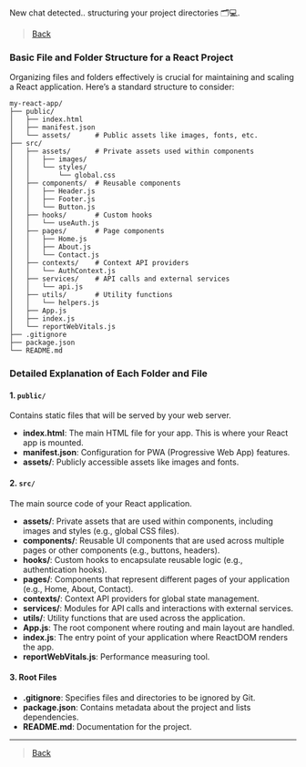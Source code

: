 New chat detected.. structuring your project directories 🗂️💻.
> [Back](index.md)
### **Basic File and Folder Structure for a React Project**

Organizing files and folders effectively is crucial for maintaining and scaling a React application. Here’s a standard structure to consider:

```plaintext
my-react-app/
├── public/
│   ├── index.html
│   ├── manifest.json
│   └── assets/      # Public assets like images, fonts, etc.
├── src/
│   ├── assets/      # Private assets used within components
│   │   ├── images/
│   │   └── styles/
│   │       └── global.css
│   ├── components/  # Reusable components
│   │   ├── Header.js
│   │   ├── Footer.js
│   │   └── Button.js
│   ├── hooks/       # Custom hooks
│   │   └── useAuth.js
│   ├── pages/       # Page components
│   │   ├── Home.js
│   │   ├── About.js
│   │   └── Contact.js
│   ├── contexts/    # Context API providers
│   │   └── AuthContext.js
│   ├── services/    # API calls and external services
│   │   └── api.js
│   ├── utils/       # Utility functions
│   │   └── helpers.js
│   ├── App.js
│   ├── index.js
│   └── reportWebVitals.js
├── .gitignore
├── package.json
└── README.md
```

### **Detailed Explanation of Each Folder and File**

#### **1. `public/`**
Contains static files that will be served by your web server.

- **index.html**: The main HTML file for your app. This is where your React app is mounted.
- **manifest.json**: Configuration for PWA (Progressive Web App) features.
- **assets/**: Publicly accessible assets like images and fonts.

#### **2. `src/`**
The main source code of your React application.

- **assets/**: Private assets that are used within components, including images and styles (e.g., global CSS files).
- **components/**: Reusable UI components that are used across multiple pages or other components (e.g., buttons, headers).
- **hooks/**: Custom hooks to encapsulate reusable logic (e.g., authentication hooks).
- **pages/**: Components that represent different pages of your application (e.g., Home, About, Contact).
- **contexts/**: Context API providers for global state management.
- **services/**: Modules for API calls and interactions with external services.
- **utils/**: Utility functions that are used across the application.
- **App.js**: The root component where routing and main layout are handled.
- **index.js**: The entry point of your application where ReactDOM renders the app.
- **reportWebVitals.js**: Performance measuring tool.

#### **3. Root Files**
- **.gitignore**: Specifies files and directories to be ignored by Git.
- **package.json**: Contains metadata about the project and lists dependencies.
- **README.md**: Documentation for the project.

---
> [Back](index.md)